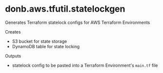# donb.aws.tfutil.statelockgen
Generates Terraform statelock configs for AWS Terraform Environments

Creates
* S3 bucket for state storage
* DynamoDB table for state locking

Outputs
* statelock config to be pasted into a Terraform Environment's `main.tf` file